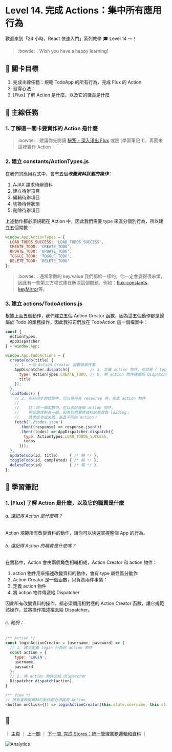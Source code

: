 # Level 14. 完成 Actions：集中所有應用行為

歡迎來到「24 小時，React 快速入門」系列教學 :mortar_board: Level 14 ～！
> :bowtie:：Wish you have a happy learning!


## :checkered_flag: 關卡目標

1. 完成主線任務：規範 TodoApp 的所有行為，完成 Flux 的 Action
2. 習得心法：
  1. [Flux] 了解 Action 是什麼，以及它的職責是什麼


## :triangular_flag_on_post: 主線任務

### 1. 了解這一關卡要實作的 Action 是什麼

> :bowtie:：建議你先閱讀 [秘笈 - 深入淺出 Flux](https://medium.com/p/44a48c320e11) 或是 [學習筆記 1]，再回來這裡實作 Action！＾＾

### 2. 建立 constants/ActionTypes.js

在我們的應用程式中，會有五個***改變資料狀態的操作***：

1. AJAX 請求待辦資料
2. 建立待辦項目
3. 編輯待辦項目
4. 切換待伴狀態
5. 刪除待辦項目

上述動作都必須規範在 Action 中，因此我們需要 type 來區分個別行為，所以建立五個常數：

```js
window.App.ActionTypes = {
  LOAD_TODOS_SUCCESS: 'LOAD_TODOS_SUCCESS',
  CREATE_TODO: 'CREATE_TODO',
  UPDATE_TODO: 'UPDATE_TODO',
  TOGGLE_TODO: 'TOGGLE_TODO',
  DELETE_TODO: 'DELETE_TODO'
};
```

> :bowtie:：通常常數的 key/value 我們都給一樣的，你一定會覺得很麻煩，因此有一些第三方程式庫在解決這個問題，例如：[flux-constants](https://github.com/boichee/flux-constants)、[keyMirror](https://github.com/STRML/keyMirror)等。

### 3. 建立 actions/TodoActions.js

根據上面五個動作，我們建立五個 Action Creator 函數，因為這五個動作都是歸屬於 Todo 的業務操作，因此我把它們放在 TodoAction 這一個檔案中：

```js
const {
  ActionTypes,
  AppDispatcher
} = window.App;

window.App.TodoActions = {
  createTodo(title) {
    // 1. 一個 Action Creator 函數做兩件事
    AppDispatcher.dispatch({         // a. 定義 action 物件，也就是 { type: ..., title: ... }
      type: ActionTypes.CREATE_TODO, // b. 將 action 物件傳遞給 Dispatcher，這裡用 .dispatch() 將 action 丟給 Dispacther
      title
    });
  },
  loadTodos() {
    // 2. 在非同步的狀態中，可以等待有 response 時，在丟 action 物件
    //
    //    註：同一個函數中，可以丟好幾個 action 物件，
    //    例如請求前丟一個，因為我們要將資料狀態改為 loading；
    //    請求成功或失敗，各丟不同的 action！
    fetch('./todos.json')
      .then((response) => response.json())
      .then((todos) => AppDispatcher.dispatch({
        type: ActionTypes.LOAD_TODOS_SUCCESS,
        todos
      }));
  },
  updateTodo(id, title)     { /* 略 */ },
  toggleTodo(id, completed) { /* 略 */ },
  deleteTodo(id)            { /* 略 */ }
};
```


## :book: 學習筆記

### 1. [Flux] 了解 Action 是什麼，以及它的職責是什麼

###### a. 還記得 Action 是什麼嗎？

Action 規範所有改變資料的動作，讓你可以快速掌握整個 App 的行為。

###### b. 還記得 Action 的職責是什麼嗎？

在實務中，Action 會由兩個角色相輔相成，Action Creator 和 action 物件：

1. action 物件用來描述改變資料的動作，會有 type 屬性區分動作
2. Action Creator 是一個函數，只負責兩件事情：
  1. 定義 action 物件
  2. 將 action 物件傳遞給 Dispatcher

因此所有改變資料的操作，都必須調用相對應的 Action Creator 函數，讓它規範該操作，並將操作描述檔丟給 Dispatcher。

###### c. 範例：

```js
/** Action */
const loginActionCreator = (username, password) => {
  // 1. 建立定義 login 行為的 action 物件
  const action = {
    type: 'LOGIN',
    username,
    password
  };
  // 2. 將 action 物件交給 dispatcher
  Dispatcher.dispatch(action);
}

/** View */
// 所有會改變資料的動作都必須調用 Action
<button onClick={() => loginActionCreator(this.state.username, this.state.password)}>login</button>
```


## :rocket:

｜ [主頁](../) ｜ [上一關](../level-13_flux-dispatcher) ｜ [下一關. 完成 Stores：統一管理業務邏輯和資料](../level-15_flux-stores) ｜


![Analytics](https://shining-ga-beacon.appspot.com/UA-77436651-1/level-14_flux-actions?pixel)

